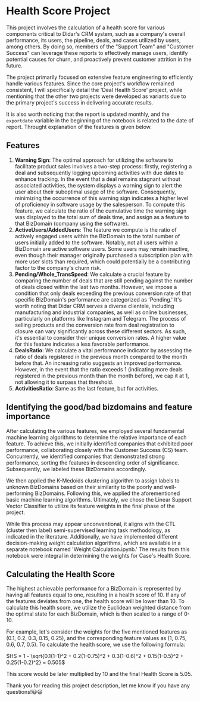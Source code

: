 # Health Score Project
This project involves the calculation of a health score for various components critical to Didar's CRM system, such as a company's overall performance, its users, the pipeline, deals, and cases utilized by users, among others. By doing so, members of the "Support Team" and "Customer Success" can leverage these reports to effectively manage users, identify potential causes for churn, and proactively prevent customer attrition in the future.

The project primarily focused on extensive feature engineering to efficiently handle various features. Since the core project's workflow remained consistent, I will specifically detail the 'Deal Health Score' project, while mentioning that the other two projects were developed as variants due to the primary project's success in delivering accurate results.

It is also worth noticing that the report is updated monthly, and the `exportdate` variable in the beginning of the notebook is related to the date of report. Throught explanation of the features is given below.

## Features
1. **Warning Sign**: The optimal approach for utilizing the software to facilitate product sales involves a two-step process: firstly, registering a deal and subsequently logging upcoming activities with due dates to enhance tracking. In the event that a deal remains stagnant without associated activities, the system displays a warning sign to alert the user about their suboptimal usage of the software. Consequently, minimizing the occurrence of this warning sign indicates a higher level of proficiency in software usage by the salesperson. To compute this feature, we calculate the ratio of the cumulative time the warning sign was displayed to the total sum of deals time, and assign as a feature to that BizDomain (company using the software).
2. **ActiveUsers/AddedUsers**: The feature we compute is the ratio of actively engaged users within the BizDomain to the total number of users initially added to the software. Notably, not all users within a BizDomain are active software users. Some users may remain inactive, even though their manager originally purchased a subscription plan with more user slots than required, which could potentially be a contributing factor to the company's churn risk.
3. **Pending/Whole_TransSpeed**: We calculate a crucial feature by comparing the number of deals that are still pending against the number of deals closed within the last two months. However, we impose a condition that only deals exceeding the previous conversion rate of that specific BizDomain's performance are categorized as 'Pending.' It's worth noting that Didar CRM serves a diverse clientele, including manufacturing and industrial companies, as well as online businesses, particularly on platforms like Instagram and Telegram. The process of selling products and the conversion rate from deal registration to closure can vary significantly across these different sectors. As such, it's essential to consider their unique conversion rates. A higher value for this feature indicates a less favorable performance.
4. **DealsRatio**: We calculate a vital performance indicator by assessing the ratio of deals registered in the previous month compared to the month before that. An increasing ratio suggests an improved performance. However, in the event that the ratio exceeds 1 (indicating more deals registered in the previous month than the month before), we cap it at 1, not allowing it to surpass that threshold.
5. **ActivitiesRatio**: Same as the last feature, but for activities.

## Identifying the good/bad bizdomains and feature importance
After calculating the various features, we employed several fundamental machine learning algorithms to determine the relative importance of each feature. To achieve this, we initially identified companies that exhibited poor performance, collaborating closely with the Customer Success (CS) team. Concurrently, we identified companies that demonstrated strong performance, sorting the features in descending order of significance. Subsequently, we labeled these BizDomains accordingly.

We then applied the K-Medoids clustering algorithm to assign labels to unknown BizDomains based on their similarity to the poorly and well-performing BizDomains. Following this, we applied the aforementioned basic machine learning algorithms. Ultimately, we chose the Linear Support Vector Classifier to utilize its feature weights in the final phase of the project.

While this process may appear unconventional, it aligns with the CTL (cluster then label) semi-supervised learning task methodology, as indicated in the literature. Additionally, we have implemented different decision-making weight calculation algorithms, which are available in a separate notebook named 'Weight Calculation.ipynb.' The results from this notebook were integral in determining the weights for Case's Health Score.


## Calculating the Health Score
The highest achievable performance for a BizDomain is represented by having all features equal to one, resulting in a health score of 10. If any of the features deviates from one, the health score will be lower than 10. To calculate this health score, we utilize the Euclidean weighted distance from the optimal state for each BizDomain, which is then scaled to a range of 0-10.

For example, let's consider the weights for the five mentioned features as (0.1, 0.2, 0.3, 0.15, 0.25), and the corresponding feature values as (1, 0.75, 0.6, 0.7, 0.5). To calculate the health score, we use the following formula:


$HS = 1 - \sqrt{0.1(1-1)^2 + 0.2(1-0.75)^2 + 0.3(1-0.6)^2 + 0.15(1-0.5)^2 + 0.25(1-0.2)^2} = 0.505$

This score would be later multiplied by 10 and the final Health Score is 5.05.


Thank you for reading this project description, let me know if you have any questions!😃😃
